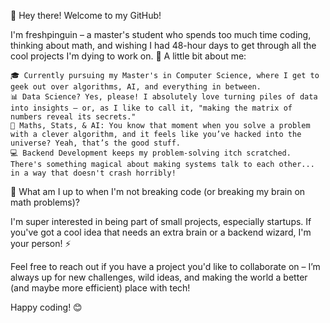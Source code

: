 👋 Hey there! Welcome to my GitHub!

I'm freshpinguin – a master's student who spends too much time coding, thinking about math, and wishing I had 48-hour days to get through all the cool projects I'm dying to work on.
🚀 A little bit about me:

    🎓 Currently pursuing my Master's in Computer Science, where I get to geek out over algorithms, AI, and everything in between.
    📊 Data Science? Yes, please! I absolutely love turning piles of data into insights – or, as I like to call it, "making the matrix of numbers reveal its secrets."
    🔢 Maths, Stats, & AI: You know that moment when you solve a problem with a clever algorithm, and it feels like you’ve hacked into the universe? Yeah, that’s the good stuff.
    💻 Backend Development keeps my problem-solving itch scratched. There's something magical about making systems talk to each other... in a way that doesn't crash horribly!

👀 What am I up to when I'm not breaking code (or breaking my brain on math problems)?

I'm super interested in being part of small projects, especially startups. If you've got a cool idea that needs an extra brain or a backend wizard, I'm your person! ⚡

Feel free to reach out if you have a project you'd like to collaborate on – I’m always up for new challenges, wild ideas, and making the world a better (and maybe more efficient) place with tech!

Happy coding! 😊
